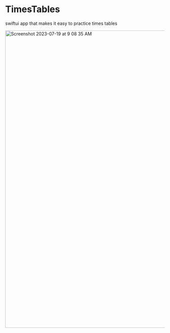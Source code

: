 # TimesTables
swiftui app that makes it easy to practice times tables


<img width="940" alt="Screenshot 2023-07-19 at 9 08 35 AM" src="https://github.com/dpgranger8/TimesTables/assets/98371973/8875bb86-584d-417b-934d-30b3fb23aed5">
